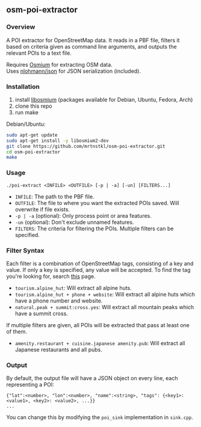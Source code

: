 ## osm-poi-extractor

### Overview

A POI extractor for OpenStreetMap data. It reads in a PBF file, filters it based on criteria given as command line arguments, and outputs the relevant POIs to a text file.

Requires [Osmium](https://osmcode.org/libosmium/) for extracting OSM data.  
Uses [nlohmann/json](https://github.com/nlohmann/json) for JSON serialization (included).

### Installation

1. install [libosmium](https://osmcode.org/libosmium/) (packages available for Debian, Ubuntu, Fedora, Arch)
2. clone this repo
3. run make

Debian/Ubuntu:

```bash
sudo apt-get update
sudo apt-get install -y libosmium2-dev
git clone https://github.com/mrtnstkl/osm-poi-extractor.git
cd osm-poi-extractor
make
```

### Usage

```
./poi-extract <INFILE> <OUTFILE> [-p | -a] [-un] [FILTERS...]
```

- `INFILE`: The path to the PBF file.
- `OUTFILE`: The file to where you want the extracted POIs saved. Will overwrite if file exists.
- `-p | -a` (optional): Only process point or area features.
- `-un` (optional): Don't exclude unnamed features.
- `FILTERS`: The criteria for filtering the POIs. Multiple filters can be specified.

### Filter Syntax

Each filter is a combination of OpenStreetMap tags, consisting of a key and value. If only a key is specified, any value will be accepted. To find the tag you're looking for, search [this](https://wiki.openstreetmap.org/wiki/Map_features) page.

- `tourism.alpine_hut`: Will extract all alpine huts.
- `tourism.alpine_hut + phone + website`: Will extract all alpine huts which have a phone number and website.
- `natural.peak + summit:cross.yes`: Will extract all mountain peaks which have a summit cross.

If multiple filters are given, all POIs will be extracted that pass at least one of them.

- `amenity.restaurant + cuisine.japanese amenity.pub`: Will extract all Japanese restaurants and all pubs. 

### Output

By default, the output file will have a JSON object on every line, each representing a POI:

```
{"lat":<number>, "lon":<number>, "name":<string>, "tags": {<key1>: <value1>, <key2>: <value2>, ...}}
...
```

You can change this by modifying the `poi_sink` implementation in `sink.cpp`.
